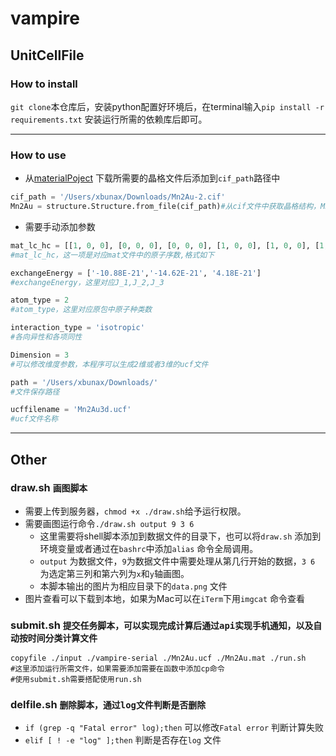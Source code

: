 # vampire

## UnitCellFile

### How to install

`git clone`本仓库后，安装python配置好环境后，在terminal输入`pip install -r requirements.txt` 安装运行所需的依赖库后即可。

***

### How to use
+ 从[materialPoject](https://materialsproject.org) 下载所需要的晶格文件后添加到`cif_path`路径中
```python
cif_path = '/Users/xbunax/Downloads/Mn2Au-2.cif'
Mn2Au = structure.Structure.from_file(cif_path)#从cif文件中获取晶格结构，Mn2Au可以修改为自己下载的材料名称
```

+ 需要手动添加参数

```python
mat_lc_hc = [[1, 0, 0], [0, 0, 0], [0, 0, 0], [1, 0, 0], [1, 0, 0], [1, 0, 0]]
#mat_lc_hc，这一项是对应mat文件中的原子序数,格式如下

exchangeEnergy = ['-10.88E-21','-14.62E-21', '4.18E-21']
#exchangeEnergy，这里对应J_1,J_2,J_3

atom_type = 2
#atom_type，这里对应原包中原子种类数

interaction_type = 'isotropic' 
#各向异性和各项同性

Dimension = 3 
#可以修改维度参数，本程序可以生成2维或者3维的ucf文件

path = '/Users/xbunax/Downloads/'
#文件保存路径

ucffilename = 'Mn2Au3d.ucf'
#ucf文件名称
```

***

## Other

### draw.sh `画图脚本`


+ 需要上传到服务器，`chmod +x ./draw.sh`给予运行权限。
+ 需要画图运行命令`./draw.sh output 9 3 6`  
	+ 这里需要将shell脚本添加到数据文件的目录下，也可以将`draw.sh` 添加到环境变量或者通过在`bashrc`中添加`alias` 命令全局调用。
	+ `output` 为数据文件，`9`为数据文件中需要处理从第几行开始的数据，`3 6` 为选定第三列和第六列为`x`和`y`轴画图。
	+ 本脚本输出的图片为相应目录下的`data.png` 文件
+ 图片查看可以下载到本地，如果为Mac可以在`iTerm`下用`imgcat` 命令查看




### submit.sh  `提交任务脚本，可以实现完成计算后通过api实现手机通知，以及自动按时间分类计算文件 `


```
copyfile ./input ./vampire-serial ./Mn2Au.ucf ./Mn2Au.mat ./run.sh
#这里添加运行所需文件，如果需要添加需要在函数中添加cp命令
#使用submit.sh需要搭配使用run.sh
```



### delfile.sh `删除脚本，通过log文件判断是否删除`


+ `if (grep -q "Fatal error" log);then` 可以修改`Fatal error` 判断计算失败
+ `elif [ ! -e "log" ];then` 判断是否存在`log` 文件

